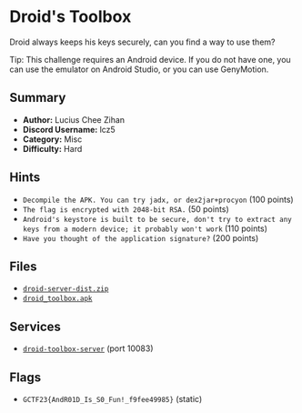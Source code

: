 # Droid's Toolbox
Droid always keeps his keys securely, can you find a way to use them?

Tip: This challenge requires an Android device. If you do not have one, you can use the emulator on Android Studio, or you can use GenyMotion.


## Summary
- **Author:** Lucius Chee Zihan
- **Discord Username:** lcz5
- **Category:** Misc
- **Difficulty:** Hard

## Hints
- `Decompile the APK. You can try jadx, or dex2jar+procyon` (100 points)
- `The flag is encrypted with 2048-bit RSA.` (50 points)
- `Android's keystore is built to be secure, don't try to extract any keys from a modern device; it probably won't work` (110 points)
- `Have you thought of the application signature?` (200 points)

## Files
- [`droid-server-dist.zip`](dist/droid-server-dist.zip)
- [`droid_toolbox.apk`](dist/droid_toolbox.apk)


## Services
- [`droid-toolbox-server`](service/droid-toolbox-server) (port 10083)


## Flags
- `GCTF23{AndR01D_Is_S0_Fun!_f9fee49985}` (static)
